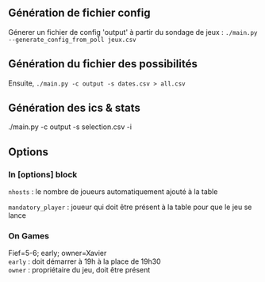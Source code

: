 ## Génération de fichier config

Génerer un fichier de config 'output' à partir du sondage de jeux :
`./main.py --generate_config_from_poll jeux.csv`


## Génération du fichier des possibilités
Ensuite, 
`./main.py -c output -s dates.csv > all.csv`


## Génération des ics & stats 
./main.py -c output -s selection.csv -i


## Options
### In [options] block
`nhosts` : le nombre de joueurs automatiquement ajouté à la table

`mandatory_player` : joueur qui doit être présent à la table pour que le jeu se lance

### On Games
Fief=5-6; early; owner=Xavier  
`early` : doit démarrer à 19h à la place de 19h30  
`owner` : propriétaire du jeu, doit être présent
